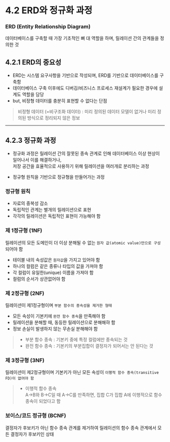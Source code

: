 # 4.2 ERD와 정규화 과정

### ERD (Entity Relationship Diagram)
 데이터베이스를 구축할 때 가장 기초적인 뼈 대 역할을 하며, 릴레이션 간의 관계들을 정의한 것
 

## 4.2.1 ERD의 중요성
* ERD는 시스템 요구사항을 기반으로 작성되며, ERD를 기반으로 데이터베이스를 구축함
* 데이터베이스 구축 이후에도 디버깅/비즈니스 프로세스 재설계가 필요한 경우에 설계도 역할을 담당
* but, 비정형 데이터를 충분히 표현할 수 없다는 단점

>비정형 데이터 (=비구조화 데이터) : 미리 정의된 데이터 모델이 없거나 미리 정의된 방식으로 정리되지 않은 정보
***
## 4.2.3 정규화 과정
* 정규화 과정은 릴레이션 간의 잘못된 종속 관계로 인해 데이터베이스 이상 현상이 일어나서 이를 해결하거나, </br> 
저장 공간을 효율적으로 사용하기 위해 릴레이션을 여러개로 분리하는 과정

* 정규형 원칙을 기반으로 정규형을 만들어가는 과정

### 정규형 원칙
* 자료의 중복성 감소
* 독립적인 관계는 별개의 릴레이션으로 표현
* 각각의 릴레이션은 독립적인 표현이 가능해야 함

### 제 1정규형 (1NF)
릴레이션의 모든 도메인이 더 이상 분해될 수 없는 `원자 값(atomic value)만으로 구성`되어야 함
* 테이블 내의 속성값은 `원자값`을 가지고 있어야 함
* 하나의 컬럼은 같은 종류나 타입의 값을 가져야 함
* 각 컬럼이 유일한(unique) 이름을 가져야 함
* 컬럼의 순서가 상관없어야 함

### 제 2정규형 (2NF)
릴레이션이 제1정규형이며 `부분 함수의 종속성을 제거한 형태`
* 모든 속성이 기본키에 `완전 함수 종속`을 만족해야 함
* 릴레이션을 분해할 때, 동등한 릴레이션으로 분해해햐 함
* 정보 손실이 발생하지 않는 무손실 분해해야 함

> * 부분 함수 종속 : 기본키 중에 특정 컬럼에만 종속되는 것
> * 완전 함수 종속 : 기본키의 부분집합이 결정자가 되어서는 안 된다는 것

### 제 3정규형 (3NF)
릴레이션이 제2정규형이며 기본키가 아닌 모든 속성이 `이행적 함수 종속(transitive FD)이 없어야 함`

> * 이행적 함수 종속 </br>
> A->B와 B->C일 때 A->C를 만족하면, 집합 C가 집합 A에 이행적으로 함수 종속이 되었다고 함

### 보이스/코드 정규형 (BCNF)
결정자가 후보키가 아닌 함수 종속 관계를 제거하여 릴레이션의 함수 종속 관계에서 모든 결정자가 후보키인 상태